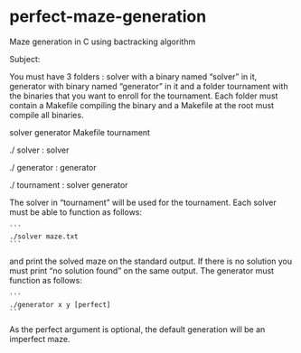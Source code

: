 # perfect-maze-generation
Maze generation in C using bactracking algorithm

Subject:

You must have 3 folders : solver with a binary named “solver” in it, generator with binary named “generator” in it and a folder tournament with the binaries that you want to enroll for the tournament. Each folder must contain a Makefile compiling the binary and a Makefile at the root must compile all binaries.

solver generator Makefile tournament

./ solver : solver

./ generator : generator

./ tournament : solver generator

The solver in “tournament” will be used for the tournament. Each solver must be able to function as follows:
````
```
./solver maze.txt
```
````

and print the solved maze on the standard output. If there is no solution you must print “no solution found” on the same output. The generator must function as follows:
````
```
./generator x y [perfect]
```
````
As the perfect argument is optional, the default generation will be an imperfect maze.
